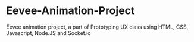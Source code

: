 # Eevee-Animation-Project
 Eevee animation project, a part of Prototyping UX class using HTML, CSS, Javascript, Node.JS and Socket.io
